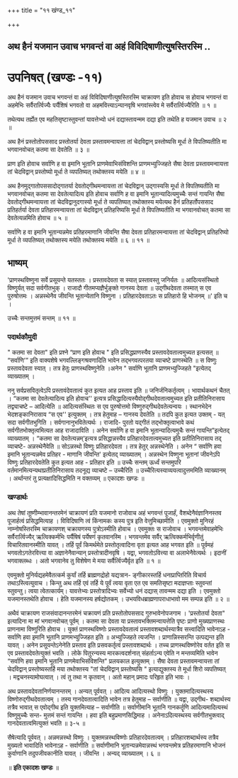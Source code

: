 +++
title = "११ खंण्ड_११"

+++


## अथ हैनं यजमान उवाच भगवन्तं वा अहं विविदिषाणीत्युषस्तिरस्मि ..

# **उपनिषत् (खण्डः -११)**

अथ हैनं यजमान उवाच भगवन्तं वा अहं विविदिषाणीत्युषस्तिरस्मि चाक्रायण इति होवाच स होवाच भगवन्तं वा अहमेभिः सर्वैरार्त्विज्यैः पर्यैशिषं भगवतो वा अहमवित्त्याऽन्यानवृषि भगवांस्त्वेव मे सर्वैरार्त्विज्यैरिति ॥ १ ॥

तथेत्यथ तर्ह्येत एव महतिसृष्टास्तुवन्तां यावत्तेभ्यो धनं दद्यास्तावन्मम दद्या इति तथेति ह यजमान उवाच ॥ २ ॥

अथ हैनं प्रस्तोतोपससाद प्रस्तोतर्या देवता प्रस्तावमन्वायत्ता तां चेदविद्वान् प्रस्तोष्यसि मूर्धा ते विपतिष्यतीति मा भगवानवोचत् कतमा सा देवतेति ॥ ३ ॥

प्राण इति होवाच सर्वाणि ह वा इमानि भूतानि प्राणमेवाभिसंविशन्ति प्राणमभ्युज्जिहते सैषा देवता प्रस्तावमन्वायत्ता तां चेदविद्वान् प्रस्तोष्यो मूर्धा ते व्यपतिष्यत् तथोक्तस्य मयेति ॥ ४ ॥

अथ हैनमुद्गातोपससादोद्गातर्या देवतोद्गीथमन्वायत्ता तां चेदविद्वान् उद्गास्यसि मूर्धा ते विपतिष्यतीति मा भगवानवोचत् कतमा सा देवतेत्यादित्य इति होवाच सर्वाणि ह वा इमानि भूतान्यादित्यमुच्चैः सन्तं गायन्ति सैषा देवतोद्गीथमन्वायत्ता तां चेदविद्वानुदगास्यो मूर्धा ते व्यपतिष्यत् तथोक्तस्य मयेत्यथ हैनं प्रतिहर्तोपससाद प्रतिहर्तर्या देवता प्रतिहारमन्वायत्ता तां चेदविद्वान् प्रतिहरिष्यसि मूर्धा ते विपतिष्यतीति मा भगवानवोचत् कतमा सा देवतेत्यन्नमिति होवाच ॥ ५ ॥

सर्वाणि ह वा इमानि भूतान्यन्नमेव प्रतिहरमाणानि जीवन्ति सैषा देवता प्रतिहारमन्वायत्ता तां चेदविद्वान् प्रतिहरिष्यो मूर्धा ते व्यपतिष्यत् तथोक्तस्य मयेति तथोक्तस्य मयेति ॥ ६ ॥ ११ ॥

## **भाष्यम्**

'प्राणस्थविष्णुना सर्वे प्रसूयन्ते यतस्ततः । प्रस्तावदेवता स स्यात् प्रस्तावस्तु जनिर्यतः ॥ आदित्यसंस्थितो विष्णुर्यत् सदा सर्वगीतभुक् । राजादौ गीतमप्यज्ञैर्भुङ्क्ते गानस्य देवता ॥ उद्गीथदेवता तस्मात् स एव पुरुषोत्तमः । अन्नस्थेनैव जीवन्ति भूतान्येतानि विष्णुना । प्रतिहारदेवताऽतः स प्रतिहारो हि भोजनम् ॥' इति च ।

उच्चैः सन्तमुत्तमं सन्तम् ॥ ११ ॥

### पदार्थकौमुदी

" कतमा सा देवता" इति प्रश्ने “प्राण इति होवाच " इति प्रसिद्धप्राणस्यैव प्रस्तावदेवतात्वमुच्यत इत्यसत् ॥ “सर्वाणि’” इति वाक्यशेषे भगवल्लिङ्गश्रवणादिति भावेन तद्भगवत्परतया व्याचष्टे प्राणस्थेति ॥ स विष्णुः प्रस्तावदेवता स्यात् । तत्र हेतुः प्राणस्थविष्णुनेति ।अनेन " सर्वाणि भूतानि प्राणमभ्युज्जिहते "इत्येतद् व्याख्यातम् ।

ननु सर्वप्रसवितृत्वेऽपि प्रस्तावंदेवतात्वं कुत इत्यत आह प्रस्ताव इति ॥ जनिर्जनिकर्तृत्वम् । भावार्थकथनं चैतत् । “कतमा सा देवतेत्यादित्य इति होवाच'' इत्यत्र प्रसिद्धादित्यस्यैवोद्गीथदेवतात्वमुच्यत इति प्रतीतिनिरासाय तद्व्याचष्टे – आदित्येति ॥ आदित्यसंस्थितः स एव पुरुषोत्तमो विष्णुरुद्गीथदेवतेत्यन्वयः । स्थानभेदेन भेदशङ्कानिरासाय “स एव'' इत्युक्तम् । तत्र हेतुमाह – गानस्य देवतेति ॥ तदपि कुत इत्यत उक्तम् - यत् सदा सर्वगीतभुगिति । सर्वगानानुभवितेत्यर्थः । राजादि- पुरतो यद्गीतं तद्भोक्तृत्वाभावे कथं सर्वगीतभोक्तृत्वमित्यत आह राजादाविति । अनेन सर्वाणि ह वा इमानि भूतान्यादित्यमुचैः सन्तं गायन्ति”इत्येतद् व्याख्यातम् । “कतमा सा देवतेत्यन्नम्’इत्यत्र प्रसिद्धान्नस्यैव प्रतिहारदेवतात्वमुच्यत इति प्रतीतिनिरासाय तद् व्याचष्टे- अन्नस्थेनैवेति ॥ सोऽन्नस्थो विष्णुः प्रतिहारदेवता । तत्र हेतुर् अन्नस्थेनेति । अनेन “ सर्वाणि हवा इमानि भूतान्यन्नमेव प्रतिहर - माणानि जीवन्ति' इत्येतद् व्याख्यातम् । अन्नस्थेन विष्णुना भूतानां जीवनेऽपि विष्णुः प्रतिहारदेवतेति कुत इत्यत आह - प्रतिहार इति ॥ उच्चैः सन्तम् ऊर्ध्वं सन्तमुपरि वर्तमानमित्यन्यथाप्रतीतिनिरासाय तदनूद्य व्याचष्टे – उच्चैरिति ॥ उच्चैरित्यस्याव्ययत्वादुत्तममिति व्याख्यानम् । अर्थान्तरं तु प्रत्यक्षादिसिद्धमिति न वक्तव्यम् ॥ एकादशः खण्डः ॥

### **खण्डार्थः**

अथ तेषां तूष्णीम्भावानन्तरमेनं चाक्रायणं प्रति यजमानो राजोवाच अहं भगवन्तं पूजार्हं, वैशब्देनैवंज्ञानिनस्तव पूजार्हत्वं प्रसिद्धमित्याह । विविदिषाणि त्वं किंनामकः कस्य पुत्र इति वेत्तुमिच्छामीति । एवमुक्तो मुनिरहं नाम्नोषस्तिरस्मि चाक्रायणश् चक्रायणस्य पुत्रोऽस्मीति होवाच । एवमुक्तः स राजोवाच । भगवन्तमेवाहमेभिः सर्वैरार्त्विज्यैर् ऋत्विक्कर्मभिः पर्यैषिषं पर्येषणं कृतवानस्मि । भगवन्तमेव सर्वैर् ऋत्विक्कर्मभिर्वृणीतुं विचारितवानस्मीति यावत् । तर्हि पूर्वं किमर्थमेते प्रस्तोतृत्वादिना वृता इत्यत आह भगवत इति ॥ पूर्वमहं भगवतोऽगतेरवित्त्या वा अज्ञानेनैवान्यान् प्रस्तोत्रादीनवृषि । यद्वा, भगवतोऽवित्त्या वा अलाभेनैवेत्यर्थः । इदानीं भगवाक्लब्धः । अतो भगवानेव तु विशेषेण मे मया सर्वैर्त्विज्यैर्वृत इति ॥ १ ॥

एवमुक्तो मुनिर्यद्यहमेवैतत्कर्म कुर्यां तर्हि ब्राह्मणद्रोहो यद्यत्रान- ङ्गीकारस्तर्हि धनाप्राप्तिरिति विचार्य तथाऽस्त्वित्युवाच । किन्तु अथ तर्हि एवं तर्हि ये पूर्वं त्वया वृता एत एव समतिसृष्टा मदाज्ञप्ताः स्तुवन्तां स्तुवन्तु। त्वया त्वेतत्कार्यम्। यावत्तेभ्यः प्रस्तोत्रादिभ्यः सर्वेभ्यो धनं दद्यास् तावन्मम दद्या इति । एवमुक्तो यजमानस्तथेति होवाच । हेति यजमानस्य हर्षद्योतकम् । उभयविधब्राह्मणापराधाभावो मम सम्पन्न इति ॥ २ ॥

अथैवं चाक्रायण राजसंवादानन्तरमेनं चक्रायणं प्रति प्रस्तोतोपससाद गुरुभावेनोपजगाम । 'प्रस्तोतर्या देवता" इत्यादिना मा मां भगवानवोचत् पूर्वम् । कतमा सा देवता या प्रस्तावभक्तिमन्वायत्तेति पृष्टः प्राणो मुख्यप्राणस्थः प्राणनामा विष्णुरिति होवाच । युक्तं प्राणस्थविष्णोः प्रस्तावदेवतात्वं प्रस्तावशब्दार्थस्यात्रैव सत्त्वादिति भावेनाऽह - सर्वाणि हवा इमानि भूतानि प्राणमभ्युज्जिहत इति ॥ अभ्युज्जिहते त्यजन्ति । प्राणान्निस्सरन्ति उत्पद्यन्त इति यावत् । अनेन प्रसूयन्तेऽनेनेति प्रस्ताव इति प्रसवकर्तृत्वं प्रस्तावशब्दार्थः । तच्च प्राणस्थविष्णोरेव वर्तत इति स एव प्रस्तावदेवतेत्युक्तं भवति । लोके पितुरन्यस्य मारकत्वदर्शनात् संहर्ताऽन्य एवेति न मन्तव्यमिति भावेन “सर्वाणि हवा इमानि भूतानि प्राणमेवाभिसंविशन्ति" प्रलयकाल इत्युक्तम् । सैषा देवता प्रस्तावमन्वायत्ता तां चेदविद्वान् प्रस्तोष्यस्तर्हि मया तथोक्तस्य "तां चेदविद्वान् प्रस्तोष्यसि " इत्याद्युक्तस्य ते मूर्धा शिरो व्यपतिष्यत् । मद्वचनस्यामोघत्वात् । त्वं तु तथा न कृतवान् । अतो महान् प्रमादः परिहृत इति भावः ।

अथ प्रस्तावदेवतानिर्णयानन्तरम् । अन्यत् पूर्ववत् । आदित्य आदित्यस्थो विष्णुः । युक्तमादित्यस्थस्य विष्णोरुद्गीथदेवतात्वम् । तस्य गानदेवतात्वादिति भावेन तत्र हेतुमाह – सर्वाणीति ॥ यद्वा, उद्गीथ- शब्दार्थस्य तत्रैव भावात् स एवोद्गीथ इति युक्तमित्याह – सर्वाणीति ॥ सर्वाणीमानि भूतानि गानकर्तॄणि आदित्यमादित्यस्थं विष्णुमुच्चैः सन्त- मुत्तमं सन्तं गायन्ति । हवा इति बहुप्रमाणसिद्धिमाह । अनेनाऽदित्यस्थस्य सर्वगीतभुक्त्वाद् गानदेवतात्वमित्युक्तं भवति ॥ ३-५ ॥

सैषेत्यादि पूर्ववत् । अन्नमन्नस्थो विष्णुः । युक्तमन्नस्थविष्णोः प्रतिहारदेवतात्वम् । प्रतिहारशब्दार्थस्य तत्रैव मुख्यतो भावादिति भावेनाऽह - सर्वाणीति ॥ सर्वाणीमानि भूतान्यन्नमेवान्नस्थं भगवन्तमेत्र प्रतिहरमाणानि भोजनं कुर्वाणानि तदुपजीवकानीति यावत् । जीवन्ति । अन्यद् व्याख्यातम् । ६ ॥

॥ **इति एकादशः खण्डः** ॥

